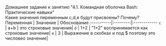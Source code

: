 Домашнее задание к занятию "4.1. Командная оболочка Bash: Практические навыки"<br>
Какие значения переменным c,d,e будут присвоены? Почему?<br>
Переменная | Значение | Обоснование
:----------|:--------:|:------------
`c`   | a+b  | это строковые значения|
`d`   | 1+2  | "1+2" воспринимается как строковые значение|
`e`   | 3    | 	Выражение в скобках и под $ поэтому это числовео значение|
